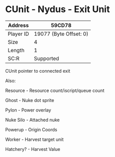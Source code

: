 #  CUnit - Nydus - Exit Unit
Address   | 59CD78
----------|-------------
Player ID | 19077 (Byte Offset: 0)
Size 	  | 4
Length 	  | 1
SC:R      | Supported

CUnit pointer to connected exit

Also:
Resource - Resource count/iscript/queue count
Ghost - Nuke dot sprite
Pylon - Power overlay
Nuke Silo - Attached nuke
Powerup - Origin Coords
Worker - Harvest target unit
Hatchery? - Harvest Value
